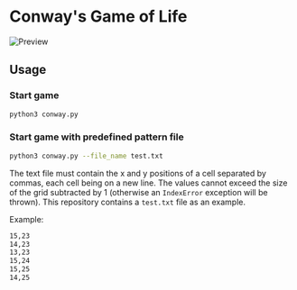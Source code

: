 # Conway's Game of Life
![Preview](docs/preview.gif)

## Usage
### Start game
```bash
python3 conway.py 
```

### Start game with predefined pattern file
```bash
python3 conway.py --file_name test.txt
```

The text file must contain the x and y positions of a cell separated by commas, each cell being on a new line. The values cannot exceed the size of the grid subtracted by 1 (otherwise an `IndexError` exception will be thrown). This repository contains a `test.txt` file as an example.

Example:

```txt
15,23
14,23
13,23
15,24
15,25
14,25
```